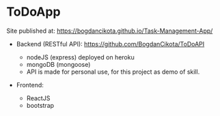 <h1>ToDoApp</h1>

Site published at: https://bogdancikota.github.io/Task-Management-App/

- Backend (RESTful API): https://github.com/BogdanCikota/ToDoAPI
    - nodeJS (express)  deployed on heroku
    - mongoDB (mongoose)
    - API is made for personal use, for this project as demo of skill.

- Frontend:
    - ReactJS
    - bootstrap 
